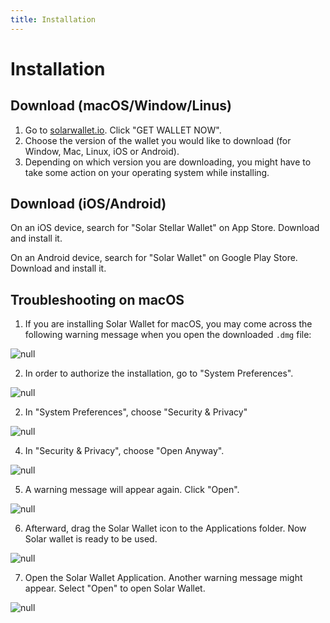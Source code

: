 ```yaml
---
title: Installation
---
```

# Installation

## Download (macOS/Window/Linus)

1. Go to [solarwallet.io](https://solarwallet.io/). Click "GET WALLET NOW".
2. Choose the version of the wallet you would like to download (for Window, Mac, Linux, iOS or Android).
3. Depending on which version you are downloading, you might have to take some action on your operating system while installing.

## Download (iOS/Android)

On an iOS device, search for "Solar Stellar Wallet" on App Store. Download and install it. 

On an Android device, search for "Solar Wallet" on Google Play Store. Download and install it. 

## Troubleshooting on macOS

1. If you are installing Solar Wallet for macOS, you may come across the following warning message when you open the downloaded `.dmg` file:

![null](/images/screen-shot-2019-04-19-at-15.07.38.png)

2. In order to authorize the installation, go to "System Preferences".

![null](/images/orange-dot.png)

2. In "System Preferences", choose "Security & Privacy"

![null](/images/222.png)

4. In "Security & Privacy", choose "Open Anyway".

![null](/images/aaa.png)

5. A warning message will appear again. Click "Open".

![null](/images/open-yes.png)

6. Afterward, drag the Solar Wallet icon to the Applications folder. Now Solar wallet is ready to be used.

![null](/images/screen-shot-2019-02-26-at-14.08.11.png)

7. Open the Solar Wallet Application. Another warning message might appear. Select "Open" to open Solar Wallet. 

![null](/images/open-open-open.png)

